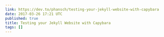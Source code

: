 ```yaml
---
link: https://dev.to/phansch/testing-your-jekyll-website-with-capybara
date: 2017-03-26 17:21 UTC
published: true
title: Testing your Jekyll Website with Capybara
tags: []
---
```



